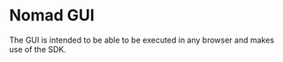 # Nomad GUI

The GUI is intended to be able to be executed in any browser and makes use of the SDK. 